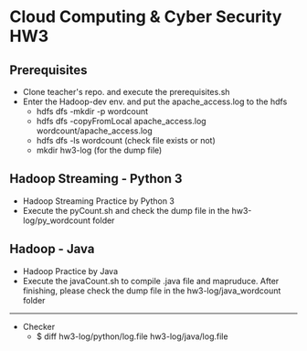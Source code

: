 # Cloud Computing & Cyber Security HW3

## Prerequisites
- Clone teacher's repo. and execute the prerequisites.sh
- Enter the Hadoop-dev env. and put the apache_access.log to the hdfs
  * hdfs dfs -mkdir -p wordcount
  * hdfs dfs -copyFromLocal apache_access.log wordcount/apache_access.log
  * hdfs dfs -ls wordcount (check file exists or not)
  * mkdir hw3-log (for the dump file)

## Hadoop Streaming - Python 3
- Hadoop Streaming Practice by Python 3
- Execute the pyCount.sh and check the dump file in the hw3-log/py_wordcount folder

## Hadoop - Java
- Hadoop Practice by Java
- Execute the javaCount.sh to compile .java file and mapruduce. After finishing, please check the dump file in the hw3-log/java_wordcount folder
---
- Checker
  * $ diff hw3-log/python/log.file hw3-log/java/log.file  
